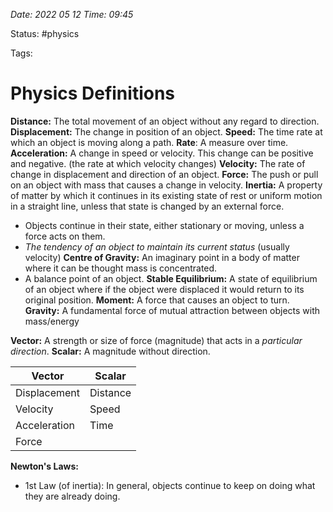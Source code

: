 *Date: 2022 05 12 Time: 09:45*

Status: #physics

Tags: 

# Physics Definitions

**Distance:** The total movement of an object without any regard to direction.
**Displacement:** The change in position of an object.
**Speed:** The time rate at which an object is moving along a path.
**Rate**: A measure over time.
**Acceleration:** A change in speed or velocity. This change can be positive and negative. (the rate at which velocity changes)
**Velocity:** The rate of change in displacement and direction of an object.
**Force:** The push or pull on an object with mass that causes a change in velocity.
**Inertia:** A property of matter by which it continues in its existing state of rest or uniform motion in a straight line, unless that state is changed by an external force.
- Objects continue in their state, either stationary or moving, unless a force acts on them. 
- *The tendency of an object to maintain its current status* (usually velocity)
**Centre of Gravity:** An imaginary point in a body of matter where it can be thought mass is concentrated.
- A balance point of an object.
**Stable Equilibrium:** A state of equilibrium of an object where if the object were displaced it would return to its original position.
**Moment:** A force that causes an object to turn.
**Gravity:** A fundamental force of mutual attraction between objects with mass/energy

**Vector:** A strength or size of force (magnitude) that acts in a *particular direction*.
**Scalar:** A magnitude without direction.

| Vector       | Scalar   |
| ------------ | -------- |
| Displacement | Distance |
| Velocity     | Speed    |
| Acceleration | Time     |
| Force             |          |

**Newton's Laws:**
- 1st Law (of inertia): In general, objects continue to keep on doing what they are already doing.